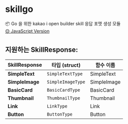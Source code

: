 # skillgo
📦 Go 을 위한 kakao i open builder skill 응답 포맷 생성 모듈  
[🟡 JavaScript Version](https://github.com/cjaewon/kakaoEmbed)

## 지원하는 SkillResponse:

| SkillResponse | 타입 (struct) | 함수 이름 |
| - | - | - |
| **SimpleText** | `SimpleTextType` | SimpleText |
| **SimpleImage** | `SimpleImageType` | SimpleImage |
| **BasicCard** | `BasicCardType` | BasicCard |
| **Thumbnail** | `ThumbnailType` | Thumbnail |
| **Link** | `LinkType` | Link |
| **Button** | `ButtonType` | Button |
